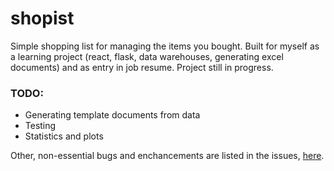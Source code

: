 # shopist
Simple shopping list for managing the items you bought.
Built for myself as a learning project (react, flask, data warehouses, generating excel documents) and as entry in job resume.
Project still in progress.

### TODO:
* Generating template documents from data
* Testing
* Statistics and plots

Other, non-essential bugs and enchancements are listed in the issues, [here](https://github.com/Dawnkai/shopist/issues).
